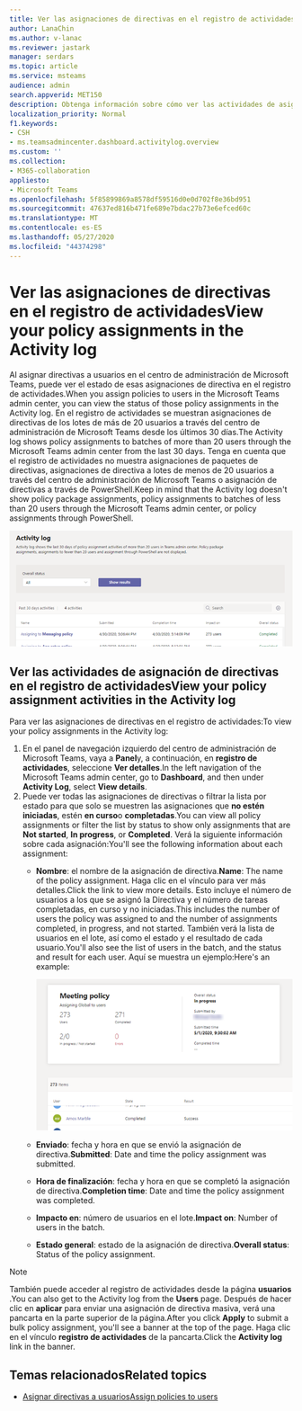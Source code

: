```yaml
---
title: Ver las asignaciones de directivas en el registro de actividades del centro de administración de Microsoft Teams
author: LanaChin
ms.author: v-lanac
ms.reviewer: jastark
manager: serdars
ms.topic: article
ms.service: msteams
audience: admin
search.appverid: MET150
description: Obtenga información sobre cómo ver las actividades de asignación de directivas en el registro de actividades en el centro de administración de Microsoft Teams.
localization_priority: Normal
f1.keywords:
- CSH
- ms.teamsadmincenter.dashboard.activitylog.overview
ms.custom: ''
ms.collection:
- M365-collaboration
appliesto:
- Microsoft Teams
ms.openlocfilehash: 5f85899869a8578df59516d0e0d702f8e36bd951
ms.sourcegitcommit: 47637ed816b471fe689e7bdac27b73e6efced60c
ms.translationtype: MT
ms.contentlocale: es-ES
ms.lasthandoff: 05/27/2020
ms.locfileid: "44374298"
---
```

# <a name="view-your-policy-assignments-in-the-activity-log"></a><span data-ttu-id="2bb5a-103">Ver las asignaciones de directivas en el registro de actividades</span><span class="sxs-lookup"><span data-stu-id="2bb5a-103">View your policy assignments in the Activity log</span></span>

<span data-ttu-id="2bb5a-104">Al asignar directivas a usuarios en el centro de administración de Microsoft Teams, puede ver el estado de esas asignaciones de directiva en el registro de actividades.</span><span class="sxs-lookup"><span data-stu-id="2bb5a-104">When you assign policies to users in the Microsoft Teams admin center, you can view the status of those policy assignments in the Activity log.</span></span> <span data-ttu-id="2bb5a-105">En el registro de actividades se muestran asignaciones de directivas de los lotes de más de 20 usuarios a través del centro de administración de Microsoft Teams desde los últimos 30 días.</span><span class="sxs-lookup"><span data-stu-id="2bb5a-105">The Activity log shows policy assignments to batches of more than 20 users through the Microsoft Teams admin center from the last 30 days.</span></span> <span data-ttu-id="2bb5a-106">Tenga en cuenta que el registro de actividades no muestra asignaciones de paquetes de directivas, asignaciones de directiva a lotes de menos de 20 usuarios a través del centro de administración de Microsoft Teams o asignación de directivas a través de PowerShell.</span><span class="sxs-lookup"><span data-stu-id="2bb5a-106">Keep in mind that the Activity log doesn't show policy package assignments, policy assignments to batches of less than 20 users through the Microsoft Teams admin center, or policy assignments through PowerShell.</span></span>

![Captura de pantalla de la página Registro de actividades](media/activity-log.png)

## <a name="view-your-policy-assignment-activities-in-the-activity-log"></a><span data-ttu-id="2bb5a-108">Ver las actividades de asignación de directivas en el registro de actividades</span><span class="sxs-lookup"><span data-stu-id="2bb5a-108">View your policy assignment activities in the Activity log</span></span>

<span data-ttu-id="2bb5a-109">Para ver las asignaciones de directivas en el registro de actividades:</span><span class="sxs-lookup"><span data-stu-id="2bb5a-109">To view your policy assignments in the Activity log:</span></span>

1. <span data-ttu-id="2bb5a-110">En el panel de navegación izquierdo del centro de administración de Microsoft Teams, vaya a **Panel**y, a continuación, en **registro de actividades**, seleccione **Ver detalles**.</span><span class="sxs-lookup"><span data-stu-id="2bb5a-110">In the left navigation of the Microsoft Teams admin center, go to **Dashboard**, and then under **Activity Log**, select **View details**.</span></span>
2. <span data-ttu-id="2bb5a-111">Puede ver todas las asignaciones de directivas o filtrar la lista por estado para que solo se muestren las asignaciones que **no estén iniciadas**, estén **en curso**o **completadas**.</span><span class="sxs-lookup"><span data-stu-id="2bb5a-111">You can view all policy assignments or filter the list by status to show only assignments that are **Not started**, **In progress**, or **Completed**.</span></span> <span data-ttu-id="2bb5a-112">Verá la siguiente información sobre cada asignación:</span><span class="sxs-lookup"><span data-stu-id="2bb5a-112">You'll see the following information about each assignment:</span></span>
    - <span data-ttu-id="2bb5a-113">**Nombre**: el nombre de la asignación de directiva.</span><span class="sxs-lookup"><span data-stu-id="2bb5a-113">**Name**: The name of the policy assignment.</span></span> <span data-ttu-id="2bb5a-114">Haga clic en el vínculo para ver más detalles.</span><span class="sxs-lookup"><span data-stu-id="2bb5a-114">Click the link to view more details.</span></span> <span data-ttu-id="2bb5a-115">Esto incluye el número de usuarios a los que se asignó la Directiva y el número de tareas completadas, en curso y no iniciadas.</span><span class="sxs-lookup"><span data-stu-id="2bb5a-115">This includes the number of users the policy was assigned to and the number of assignments completed, in progress, and not started.</span></span> <span data-ttu-id="2bb5a-116">También verá la lista de usuarios en el lote, así como el estado y el resultado de cada usuario.</span><span class="sxs-lookup"><span data-stu-id="2bb5a-116">You'll also see the list of users in the batch, and the status and result for each user.</span></span> <span data-ttu-id="2bb5a-117">Aquí se muestra un ejemplo:</span><span class="sxs-lookup"><span data-stu-id="2bb5a-117">Here's an example:</span></span>

        ![Captura de pantalla de la](media/activity-log-policy-assignment-detail.png)

    - <span data-ttu-id="2bb5a-119">**Enviado**: fecha y hora en que se envió la asignación de directiva.</span><span class="sxs-lookup"><span data-stu-id="2bb5a-119">**Submitted**: Date and time the policy assignment was submitted.</span></span>
    - <span data-ttu-id="2bb5a-120">**Hora de finalización**: fecha y hora en que se completó la asignación de directiva.</span><span class="sxs-lookup"><span data-stu-id="2bb5a-120">**Completion time**: Date and time the policy assignment was completed.</span></span>
    - <span data-ttu-id="2bb5a-121">**Impacto en**: número de usuarios en el lote.</span><span class="sxs-lookup"><span data-stu-id="2bb5a-121">**Impact on**: Number of users in the batch.</span></span>
    - <span data-ttu-id="2bb5a-122">**Estado general**: estado de la asignación de directiva.</span><span class="sxs-lookup"><span data-stu-id="2bb5a-122">**Overall status**: Status of the policy assignment.</span></span>

> [!NOTE]
> <span data-ttu-id="2bb5a-123">También puede acceder al registro de actividades desde la página **usuarios** .</span><span class="sxs-lookup"><span data-stu-id="2bb5a-123">You can also get to the Activity log from the **Users** page.</span></span> <span data-ttu-id="2bb5a-124">Después de hacer clic en **aplicar** para enviar una asignación de directiva masiva, verá una pancarta en la parte superior de la página.</span><span class="sxs-lookup"><span data-stu-id="2bb5a-124">After you click **Apply** to submit a bulk policy assignment, you'll see a banner at the top of the page.</span></span> <span data-ttu-id="2bb5a-125">Haga clic en el vínculo **registro de actividades** de la pancarta.</span><span class="sxs-lookup"><span data-stu-id="2bb5a-125">Click the **Activity log** link in the banner.</span></span>

## <a name="related-topics"></a><span data-ttu-id="2bb5a-126">Temas relacionados</span><span class="sxs-lookup"><span data-stu-id="2bb5a-126">Related topics</span></span>

- [<span data-ttu-id="2bb5a-127">Asignar directivas a usuarios</span><span class="sxs-lookup"><span data-stu-id="2bb5a-127">Assign policies to users</span></span>](assign-policies.md)
